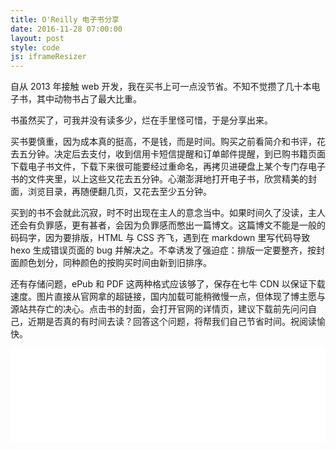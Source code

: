 ```yaml
---
title: O'Reilly 电子书分享
date: 2016-11-28 07:00:00
layout: post
style: code
js: iframeResizer
---
```


自从 2013 年接触 web 开发，我在买书上可一点没节省。不知不觉攒了几十本电子书，其中动物书占了最大比重。

书虽然买了，可我并没有读多少，烂在手里怪可惜，于是分享出来。

买书要慎重，因为成本真的挺高，不是钱，而是时间。购买之前看简介和书评，花去五分钟。决定后去支付，收到信用卡短信提醒和订单邮件提醒，到已购书籍页面下载电子书文件，下载下来很可能要经过重命名，再拷贝进硬盘上某个专门存电子书的文件夹里，以上这些又花去五分钟。心潮澎湃地打开电子书，欣赏精美的封面，浏览目录，再随便翻几页，又花去至少五分钟。

买到的书不会就此沉寂，时不时出现在主人的意念当中。如果时间久了没读，主人还会有负罪感，更有甚者，会因为负罪感而憋出一篇博文。这篇博文不能是一般的码码字，因为要排版，HTML 与 CSS 齐飞，遇到在 markdown 里写代码导致 hexo 生成错误页面的 bug 并解决之。不幸诱发了强迫症：排版一定要整齐，按封面颜色划分，同种颜色的按购买时间由新到旧排序。

还有存储问题，ePub 和 PDF 这两种格式应该够了，保存在七牛 CDN 以保证下载速度。图片直接从官网拿的超链接，国内加载可能稍微慢一点，但体现了博主愿与源站共存亡的决心。点击书的封面，会打开官网的详情页，建议下载前先问问自己，近期是否真的有时间去读？回答这个问题，将帮我们自己节省时间。祝阅读愉快。

<iframe class="auto-height" src="/iframe/share-oreilly-ebooks.html" frameborder="0" width="100%"></iframe>

<script>
    iFrameResize( {heightCalculationMethod: 'documentElementOffset'}, '.auto-height' );
</script>
